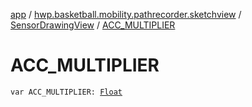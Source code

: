 [app](../../index.md) / [hwp.basketball.mobility.pathrecorder.sketchview](../index.md) / [SensorDrawingView](index.md) / [ACC_MULTIPLIER](.)

# ACC_MULTIPLIER

`var ACC_MULTIPLIER: `[`Float`](https://kotlinlang.org/api/latest/jvm/stdlib/kotlin/-float/index.html)